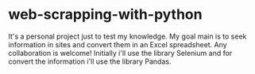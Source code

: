 # web-scrapping-with-python
It's a personal project just to test my knowledge.
My goal main is to seek information in sites and convert them in an Excel spreadsheet. Any collaboration is welcome! 
Initially i'll use the library Selenium and for convert the information i'll use the library Pandas.
